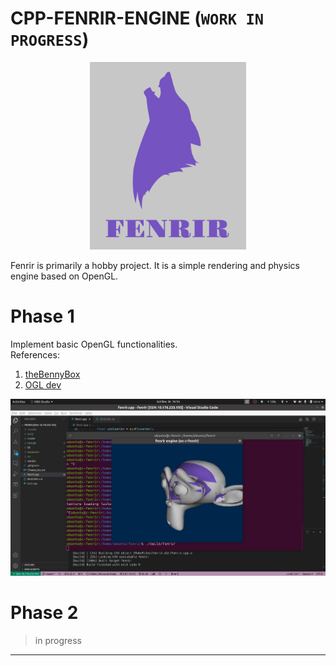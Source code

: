 CPP-FENRIR-ENGINE (`WORK IN PROGRESS`)
===================================

<p align="center">
    <img width="250" height="300" src="resources/logo.png">
</p>

Fenrir is primarily a hobby project. It is a simple rendering and physics engine based on OpenGL.

# Phase 1

Implement basic OpenGL functionalities.<br/>References:

1. [theBennyBox][__BENNY_BOX_MOPENGL__]
2. [OGL dev][__OGLDEV__]

[![demo video](resources/demo.png)][__DEMO_BASIC__]

# Phase 2

> in progress

---

[__SDL_SETUP_HELP__]: https://www.youtube.com/watch?v=7sIBklOTImI
[__BENNY_BOX_MOPENGL__]: https://youtube.com/playlist?list=PLEETnX-uPtBXT9T-hD0Bj31DSnwio-ywh
[__OGLDEV__]: http://ogldev.atspace.co.uk/
[__DEMO_BASIC__]: https://drive.google.com/file/d/1URc2Lvxof0QZOH7DG1nhh4KTtRhrqHhN/preview